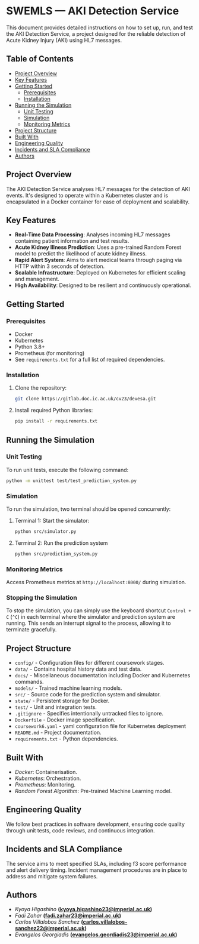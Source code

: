 # SWEMLS — AKI Detection Service

This document provides detailed instructions on how to set up, run, and test the AKI Detection Service, a project designed for the reliable detection of Acute Kidney Injury (AKI) using HL7 messages.

## Table of Contents

- [Project Overview](#project-overview)
- [Key Features](#key-features)
- [Getting Started](#getting-started)
  - [Prerequisites](#prerequisites)
  - [Installation](#installation)
- [Running the Simulation](#running-the-simulation)
  - [Unit Testing](#unit-testing)
  - [Simulation](#simulation)
  - [Monitoring Metrics](#monitoring-metrics)
- [Project Structure](#project-structure)
- [Built With](#built-with)
- [Engineering Quality](#engineering-quality)
- [Incidents and SLA Compliance](#incidents-and-sla-compliance)
- [Authors](#authors)

## Project Overview

The AKI Detection Service analyses HL7 messages for the detection of AKI events. It's designed to operate within a Kubernetes cluster and is encapsulated in a Docker container for ease of deployment and scalability.

## Key Features

- **Real-Time Data Processing**: Analyses incoming HL7 messages containing patient information and test results.
- **Acute Kidney Illness Prediction**: Uses a pre-trained Random Forest model to predict the likelihood of acute kidney illness.
- **Rapid Alert System**: Aims to alert medical teams through paging via HTTP within 3 seconds of detection.
- **Scalable Infrastructure**: Deployed on Kubernetes for efficient scaling and management.
- **High Availability**: Designed to be resilient and continuously operational.


## Getting Started

### Prerequisites

- Docker
- Kubernetes
- Python 3.8+
- Prometheus (for monitoring)
- See `requirements.txt` for a full list of required dependencies.

### Installation

1. Clone the repository:
    ```bash
    git clone https://gitlab.doc.ic.ac.uk/cv23/devesa.git
    ```
2. Install required Python libraries:
    ```bash
    pip install -r requirements.txt
    ```

## Running the Simulation

### Unit Testing

To run unit tests, execute the following command:

```bash
python -m unittest test/test_prediction_system.py
```

### Simulation

To run the simulation, two terminal should be opened concurrently:

1. Terminal 1: Start the simulator:
    ```bash
    python src/simulator.py
    ```
2. Terminal 2: Run the prediction system
    ```bash
    python src/prediction_system.py
    ```

### Monitoring Metrics

Access Prometheus metrics at `http://localhost:8000/` during simulation.

### Stopping the Simulation

To stop the simulation, you can simply use the keyboard shortcut `Control + C` (`^C`) in each terminal where the simulator and prediction system are running. This sends an interrupt signal to the process, allowing it to terminate gracefully.


## Project Structure

- `config/` - Configuration files for different coursework stages.
- `data/` - Contains hospital history data and test data.
- `docs/` - Miscellaneous documentation including Docker and Kubernetes commands.
- `models/` - Trained machine learning models.
- `src/` - Source code for the prediction system and simulator.
- `state/` - Persistent storage for Docker.
- `test/` - Unit and integration tests.
- `.gitignore` - Specifies intentionally untracked files to ignore.
- `Dockerfile` - Docker image specification.
- `coursework6.yaml` - yaml configuration file for Kubernetes deployment
- `README.md` - Project documentation.
- `requirements.txt` - Python dependencies.


## Built With
- *Docker*: Containerisation.
- *Kubernetes*: Orchestration.
- *Prometheus*: Monitoring.
- *Random Forest Algorithm*: Pre-trained Machine Learning model.


## Engineering Quality
We follow best practices in software development, ensuring code quality through unit tests, code reviews, and continuous integration.


## Incidents and SLA Compliance
The service aims to meet specified SLAs, including f3 score performance and alert delivery timing. Incident management procedures are in place to address and mitigate system failures.


## Authors
- *Kyoya Higashino* **(kyoya.higashino23@imperial.ac.uk)**
- *Fadi Zahar* **(fadi.zahar23@imperial.ac.uk)**
- *Carlos Villalobos Sanchez* **(carlos.villalobos-sanchez22@imperial.ac.uk)**
- *Evangelos Georgiadis* **(evangelos.geordiadis23@imperial.ac.uk)**

